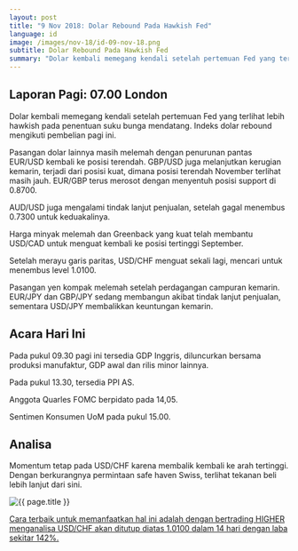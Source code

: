 ```yaml
---
layout: post
title: "9 Nov 2018: Dolar Rebound Pada Hawkish Fed"
language: id
image: /images/nov-18/id-09-nov-18.png
subtitle: Dolar Rebound Pada Hawkish Fed
summary: "Dolar kembali memegang kendali setelah pertemuan Fed yang terlihat lebih hawkish pada penentuan suku bunga mendatang"
---
```

## Laporan Pagi: 07.00 London

Dolar kembali memegang kendali setelah pertemuan Fed yang terlihat lebih hawkish pada penentuan suku bunga mendatang. Indeks dolar rebound mengikuti pembelian pagi ini.

Pasangan dolar lainnya masih melemah dengan penurunan pantas EUR/USD kembali ke posisi terendah. GBP/USD juga melanjutkan kerugian kemarin, terjadi dari posisi kuat, dimana posisi terendah November terlihat masih jauh. EUR/GBP terus merosot dengan menyentuh posisi support di 0.8700.

AUD/USD juga mengalami tindak lanjut penjualan, setelah gagal menembus 0.7300 untuk keduakalinya.

Harga minyak melemah dan Greenback yang kuat telah membantu USD/CAD untuk menguat kembali ke posisi tertinggi September.

Setelah merayu garis paritas, USD/CHF menguat sekali lagi, mencari untuk menembus level 1.0100.

Pasangan yen kompak melemah setelah perdagangan campuran kemarin. EUR/JPY dan GBP/JPY sedang membangun akibat tindak lanjut penjualan, sementara USD/JPY membalikkan keuntungan kemarin.

## Acara Hari Ini

Pada pukul 09.30 pagi ini tersedia GDP Inggris, diluncurkan bersama produksi manufaktur, GDP awal dan rilis minor lainnya.

Pada pukul 13.30, tersedia PPI AS.

Anggota Quarles FOMC berpidato pada 14,05.

Sentimen Konsumen UoM pada pukul 15.00.

## Analisa

Momentum tetap pada USD/CHF karena membalik kembali ke arah tertinggi. Dengan berkurangnya permintaan safe haven Swiss, terlihat tekanan beli lebih lanjut dari sini.

<img src="{{ site.url }}/images/nov-18/id-09-nov-18.png" alt="{{ page.title }}" title="{{ page.title }}">

<a href="%LINK%%?currency=USD&market=forex&underlying=frxUSDCHF&formname=higherlower&duration_units=d&duration_amount=14&expiry_type=duration&amount=10&amount_type=stake&barrier=1.0100" target="_blank">Cara terbaik untuk memanfaatkan hal ini adalah dengan bertrading HIGHER menganalisa USD/CHF akan ditutup diatas 1.0100 dalam 14 hari dengan laba sekitar 142%.</a>
